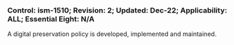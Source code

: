 ### Control: ism-1510; Revision: 2; Updated: Dec-22; Applicability: ALL; Essential Eight: N/A
<p>A digital preservation policy is developed, implemented and maintained.</p>